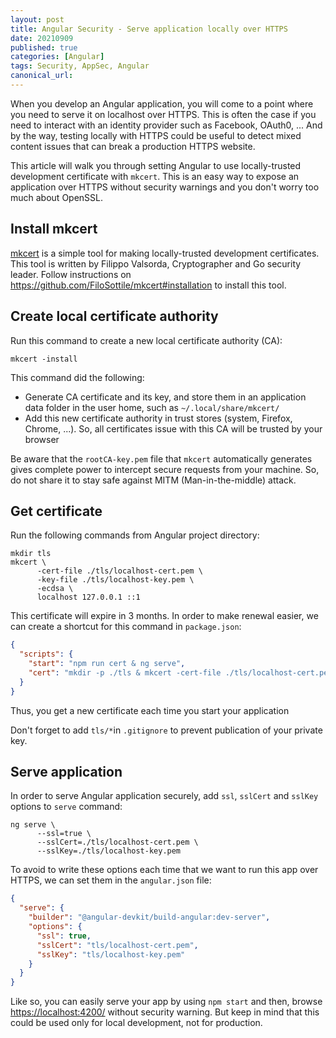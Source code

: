 ```yaml
---
layout: post
title: Angular Security - Serve application locally over HTTPS
date: 20210909
published: true
categories: [Angular]
tags: Security, AppSec, Angular
canonical_url:
---
```


When you develop an Angular application, you will come to a point where you need to serve it on localhost over HTTPS. This is often the case if you need to interact with an identity provider such as Facebook, OAuth0, ... And by the way, testing locally with HTTPS could be useful to detect mixed content issues that can break a production HTTPS website.

This article will walk you through setting Angular to use locally-trusted development certificate with ``mkcert``. This is an easy way to expose an application over HTTPS without security warnings and you don't worry too much about OpenSSL.
 

## Install mkcert

[mkcert](https://github.com/FiloSottile/mkcert) is a simple tool for making locally-trusted development certificates.
This tool is written by Filippo Valsorda, Cryptographer and Go security leader. Follow instructions on https://github.com/FiloSottile/mkcert#installation to install this tool.


## Create local certificate authority

Run this command to create a new local certificate authority (CA):

```console
mkcert -install
```

This command did the following:

- Generate CA certificate and its key, and store them in an application data folder in the user home, such as ``~/.local/share/mkcert/``
- Add this new certificate authority in trust stores (system, Firefox, Chrome, ...). So, all certificates issue with this CA will be trusted by your browser

Be aware that the ``rootCA-key.pem`` file that ``mkcert`` automatically generates gives complete power to intercept secure requests from your machine. So, do not share it to stay safe against MITM (Man-in-the-middle) attack.


## Get certificate

Run the following commands from Angular project directory:

```console
mkdir tls
mkcert \
      -cert-file ./tls/localhost-cert.pem \
      -key-file ./tls/localhost-key.pem \
      -ecdsa \
      localhost 127.0.0.1 ::1
```

This certificate will expire in 3 months. In order to make renewal easier, we can create a shortcut for this command in ``package.json``:

```json
{
  "scripts": {
    "start": "npm run cert & ng serve",
    "cert": "mkdir -p ./tls & mkcert -cert-file ./tls/localhost-cert.pem -key-file ./tls/localhost-key.pem -ecdsa localhost 127.0.0.1 ::1"
  }
}
```

Thus, you get a new certificate each time you start your application

Don't forget to add ``tls/*``in ``.gitignore`` to prevent publication of your private key.



## Serve application

In order to serve Angular application securely, add ``ssl``, ``sslCert`` and ``sslKey`` options to ``serve`` command:

```console
ng serve \
      --ssl=true \
      --sslCert=./tls/localhost-cert.pem \
      --sslKey=./tls/localhost-key.pem
```

To avoid to write these options each time that we want to run this app over HTTPS, we can set them in the ``angular.json`` file:

```json
{
  "serve": {
    "builder": "@angular-devkit/build-angular:dev-server",
    "options": {
      "ssl": true,
      "sslCert": "tls/localhost-cert.pem",
      "sslKey": "tls/localhost-key.pem"
    }
  }
}
```

Like so, you can easily serve your app by using ``npm start`` and then, browse [https://localhost:4200/](https://localhost:4200/) without security warning. But keep in mind that this could be used only for local development, not for production.
